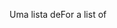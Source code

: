 <span data-ttu-id="e0bd7-101">Uma lista de</span><span class="sxs-lookup"><span data-stu-id="e0bd7-101">For a list of</span></span>